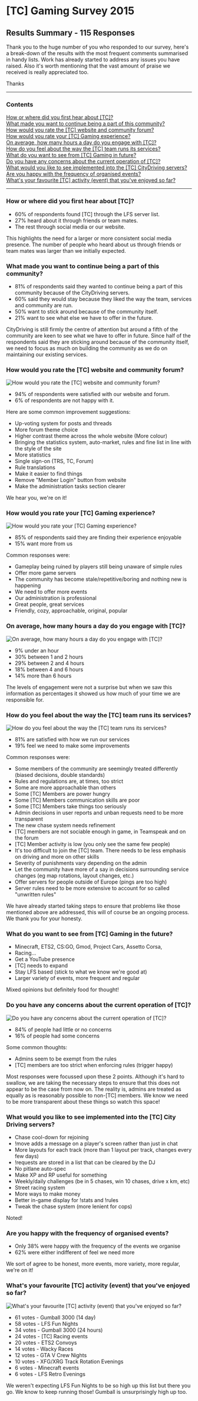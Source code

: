# [TC] Gaming Survey 2015
## Results Summary - 115 Responses

Thank you to the huge number of you who responded to our survey, here's a break-down of the results with the most frequent comments summarised in handy lists. Work has already started to address any issues you have raised. Also it's worth mentioning that the vast amount of praise we received is really appreciated too.

Thanks

----

### Contents

[How or where did you first hear about [TC]?](#how-or-where-did-you-first-hear-about-tc)  
[What made you want to continue being a part of this community?](#what-made-you-want-to-continue-being-a-part-of-this-community)  
[How would you rate the [TC] website and community forum?](#how-would-you-rate-the-tc-website-and-community-forum)  
[How would you rate your [TC] Gaming experience?](#how-would-you-rate-your-tc-gaming-experience)  
[On average, how many hours a day do you engage with [TC]?](#on-average-how-many-hours-a-day-do-you-engage-with-tc)  
[How do you feel about the way the [TC] team runs its services?](#how-do-you-feel-about-the-way-the-tc-team-runs-its-services)  
[What do you want to see from [TC] Gaming in future?](#what-do-you-want-to-see-from-tc-gaming-in-the-future)  
[Do you have any concerns about the current operation of [TC]?](#do-you-have-any-concerns-about-the-current-operation-of-tc)  
[What would you like to see implemented into the [TC] CityDriving servers?](#what-would-you-like-to-see-implemented-into-the-tc-city-driving-servers)  
[Are you happy with the frequency of organised events?](#are-you-happy-with-the-frequency-of-organized-events)  
[What's your favourite [TC] activity (event) that you've enjoyed so far?](#whats-your-favourite-tc-activity-event-that-youve-enjoyed-so-far)


-----

### How or where did you first hear about [TC]?

* 60% of respondents found [TC] through the LFS server list.
* 27% heard about it through friends or team mates.
* The rest through social media or our website.

This highlights the need for a larger or more consistent social media presence. The number of people who heard about us through friends or team mates was larger than we initially expected.

### What made you want to continue being a part of this community?

* 81% of respondents said they wanted to continue being a part of this community because of the CityDriving servers.
* 60% said they would stay because they liked the way the team, services and community are run.
* 50% want to stick around because of the community itself.
* 21% want to see what else we have to offer in the future.

CityDriving is still firmly the centre of attention but around a fifth of the community are keen to see what we have to offer in future. Since half of the respondents said they are sticking around because of the community itself, we need to focus as much on building the community as we do on maintaining our existing services.

### How would you rate the [TC] website and community forum?

![How would you rate the [TC] website and community forum?](https://raw.githubusercontent.com/TC-Gaming/Survey-2015-Results/master/img/how-would-you-rate-the-tc-website-and-community-forum.png)

* 94% of respondents were satisfied with our website and forum.
* 6% of respondents are not happy with it.

Here are some common improvement suggestions:

* Up-voting system for posts and threads
* More forum theme choice
* Higher contrast theme across the whole website (More colour)
* Bringing the statistics system, auto-market, rules and fine list in line with the style of the site
* More statistics
* Single sign-on (TRS, TC, Forum)
* Rule translations
* Make it easier to find things
* Remove "Member Login" button from website
* Make the administration tasks section clearer

We hear you, we're on it!

### How would you rate your [TC] Gaming experience?

![How would you rate your [TC] Gaming experience?](https://raw.githubusercontent.com/TC-Gaming/Survey-2015-Results/master/img/how-would-you-rate-your-tc-gaming-experience.png)

* 85% of respondents said they are finding their experience enjoyable
* 15% want more from us

Common responses were:

* Gameplay being ruined by players still being unaware of simple rules
* Offer more game servers
* The community has become stale/repetitive/boring and nothing new is happening
* We need to offer more events
* Our administration is professional
* Great people, great services
* Friendly, cozy, approachable, original, popular

### On average, how many hours a day do you engage with [TC]?

![On average, how many hours a day do you engage with [TC]?](https://raw.githubusercontent.com/TC-Gaming/Survey-2015-Results/master/img/on-average-how-many-hours-a-day-do-you-engage-with-tc.png)

* 9% under an hour
* 30% between 1 and 2 hours
* 29% between 2 and 4 hours
* 18% between 4 and 6 hours
* 14% more than 6 hours

The levels of engagement were not a surprise but when we saw this information as percentages it showed us how much of your time we are responsible for.

### How do you feel about the way the [TC] team runs its services?

![How do you feel about the way the [TC] team runs its services?](https://raw.githubusercontent.com/TC-Gaming/Survey-2015-Results/master/img/how-do-you-feel-about-the-way-tc-runs-its-services.png)

* 81% are satisfied with how we run our services
* 19% feel we need to make some improvements

Common responses were:

* Some members of the community are seemingly treated differently (biased decisions, double standards)
* Rules and regulations are, at times, too strict
* Some  are more approachable than others
* Some [TC] Members are power hungry
* Some [TC] Members communication skills are poor
* Some [TC] Members take things too seriously
* Admin decisions in user reports and unban requests need to be more transparent
* The new chase system needs refinement
* [TC] members are not sociable enough in game, in Teamspeak and on the forum
* [TC] Member activity is low (you only see the same few people)
* It's too difficult to join the [TC] team. There needs to be less emphasis on driving and more on other skills
* Severity of punishments vary depending on the admin
* Let the community have more of a say in decisions surrounding service changes (eg map rotations, layout changes, etc.)
* Offer servers for people outside of Europe (pings are too high)
* Server rules need to be more extensive to account for so called "unwritten rules"

We have already started taking steps to ensure that problems like those mentioned above are addressed, this will of course be an ongoing process. We thank you for your honesty.

### What do you want to see from [TC] Gaming in the future?

* Minecraft, ETS2, CS:GO, Gmod, Project Cars, Assetto Corsa,
* Racing...
* Get a YouTube presence
* [TC] needs to expand
* Stay LFS based (stick to what we know we're good at)
* Larger variety of events, more frequent and regular

Mixed opinions but definitely food for thought!

### Do you have any concerns about the current operation of [TC]?

![Do you have any concerns about the current operation of [TC]?](https://raw.githubusercontent.com/TC-Gaming/Survey-2015-Results/master/img/do-you-have-any-concerns-about-the-current-operation-of-tc.png)

* 84% of people had little or no concerns
* 16% of people had some concerns

Some common thoughts:

* Admins seem to be exempt from the rules
* [TC] members are too strict when enforcing rules (trigger happy)

Most responses were focussed upon these 2 points. Although it's hard to swallow, we are taking the necessary steps to ensure that this does not appear to be the case from now on. The reality is, admins are treated as equally as is reasonably possible to non-[TC] members. We know we need to be more transparent about these things so watch this space!

### What would you like to see implemented into the [TC] City Driving servers?

* Chase cool-down for rejoining
* !move adds a message on a player's screen rather than just in chat
* More layouts for each track (more than 1 layout per track, changes every few days)
* !requests are stored in a list that can be cleared by the DJ
* No pitlane auto-spec
* Make XP and RP useful for something
* Weekly/daily challenges (be in 5 chases, win 10 chases, drive x km, etc)
* Street racing system
* More ways to make money
* Better in-game display for !stats and !rules
* Tweak the chase system (more lenient for cops)

Noted!

### Are you happy with the frequency of organised events?

* Only 38% were happy with the frequency of the events we organise
* 62% were either indifferent of feel we need more

We sort of agree to be honest, more events, more variety, more regular, we're on it!

### What's your favourite [TC] activity (event) that you've enjoyed so far?

![What's your favourite [TC] activity (event) that you've enjoyed so far?](https://raw.githubusercontent.com/TC-Gaming/Survey-2015-Results/master/img/what-is-your-favourite-tc-activity-that-you-have-enjoyed-so-far.png)

* 61 votes - Gumball 3000 (14 day)
* 58 votes - LFS Fun Nights
* 34 votes - Gumball 3000 (24 hours)
* 24 votes - [TC] Racing events
* 20 votes - ETS2 Convoys
* 14 votes - Wacky Races
* 12 votes - GTA V Crew Nights
* 10 votes - XFG/XRG Track Rotation Evenings
* 6 votes - Minecraft events
* 6 votes - LFS Retro Evenings

We weren't expecting LFS Fun Nights to be so high up this list but there you go. We know to keep running those! Gumball is unsurprisingly high up too.
